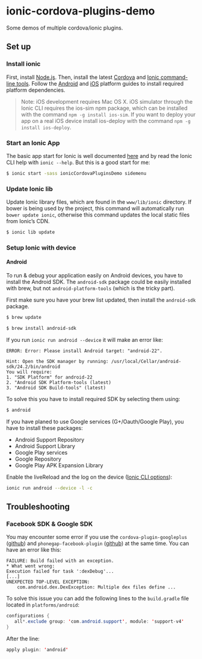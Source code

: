 # ionic-cordova-plugins-demo
Some demos of multiple cordova/ionic plugins.

## Set up
### Install ionic
First, install [Node.js](http://nodejs.org/). Then, install the latest [Cordova](https://cordova.apache.org/) and [Ionic command-line tools](https://npmjs.org/package/ionic). Follow the [Android](http://cordova.apache.org/docs/en/5.1.1/guide/platforms/android/index.html) and [iOS](http://cordova.apache.org/docs/en/5.1.1/guide/platforms/ios/index.html) platform guides to install required platform dependencies.
> Note: iOS development requires Mac OS X. iOS simulator through the Ionic CLI requires the ios-sim npm package, which can be installed with the command `npm -g install ios-sim`. If you want to deploy your app on a real iOS device install ios-deploy with the command `npm -g install ios-deploy`.

### Start an Ionic App
The basic app start for Ionic is well documented [here](http://ionicframework.com/docs/cli/start.html) and by read the Ionic CLI help with `ionic --help`. But this is a good start for me:

```bash
$ ionic start -sass ionicCordovaPluginsDemo sidemenu
```

### Update Ionic lib
Update Ionic library files, which are found in the `www/lib/ionic` directory. If bower is being used
by the project, this command will automatically run `bower update ionic`, otherwise this command updates
the local static files from Ionic’s CDN.

```bash
$ ionic lib update
```

### Setup Ionic with device

#### Android
To run & debug your application easily on Android devices, you have to install the Android SDK. The `android-sdk` package could be easily installed with brew, but not `android-platform-tools` (which is the tricky part).

First make sure you have your brew list updated, then install the `android-sdk` package.

```bash
$ brew update
```

```bash
$ brew install android-sdk
```

If you run `ionic run android --device` it will make an error like:
```
ERROR: Error: Please install Android target: "android-22".

Hint: Open the SDK manager by running: /usr/local/Cellar/android-sdk/24.2/bin/android
You will require:
1. "SDK Platform" for android-22
2. "Android SDK Platform-tools (latest)
3. "Android SDK Build-tools" (latest)
```

To solve this you have to install required SDK by selecting them using:
```bash
$ android
```

If you have planed to use Google services (G+/Oauth/Google Play), you have to install these packages:
* Android Support Repository
* Android Support Library
* Google Play services
* Google Repository
* Google Play APK Expansion Library

Enable the liveReload and the log on the device ([Ionic CLI options](https://github.com/driftyco/ionic-cli#live-reload-app-during-development-beta)):
```bash
ionic run android --device -l -c
```

## Troubleshooting

### Facebook SDK & Google SDK
You may encounter some error if you use the `cordova-plugin-googleplus` ([github](https://github.com/EddyVerbruggen/cordova-plugin-googleplus)) and `phonegap-facebook-plugin` ([github](https://github.com/Wizcorp/phonegap-facebook-plugin)) at the same time. You can have an error like this:

```
FAILURE: Build failed with an exception.
* What went wrong:
Execution failed for task ':dexDebug'...
[...]
UNEXPECTED TOP-LEVEL EXCEPTION:
  	com.android.dex.DexException: Multiple dex files define ...
```

To solve this issue you can add the following lines to the `build.gradle` file located in `platforms/android`:
```java
configurations {
   all*.exclude group: 'com.android.support', module: 'support-v4'
}
```

 After the line:
 ```java
 apply plugin: 'android'
 ```
